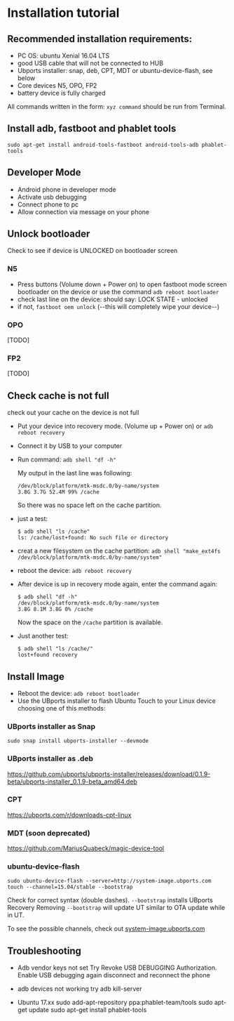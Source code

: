 # Installation tutorial

## Recommended installation requirements: 

- PC OS: ubuntu Xenial 16.04 LTS
- good USB cable that will not be connected to HUB
- Ubports installer: snap, deb, CPT, MDT or ubuntu-device-flash, see below
- Core devices N5, OPO, FP2
- battery device is fully charged

All commands written in the form:
`xyz command` should be run from Terminal.

## Install adb, fastboot and phablet tools
`sudo apt-get install android-tools-fastboot android-tools-adb phablet-tools`

## Developer Mode
- Android phone in developer mode
- Activate usb debugging
- Connect phone to pc
- Allow connection via message on your phone

## Unlock bootloader
Check to see if device is UNLOCKED on bootloader screen

### N5
- Press buttons (Volume down + Power on) to open fastboot mode screen bootloader on the device or use the command `adb reboot bootloader`
- check last line on the device: should say: LOCK STATE - unlocked
- if not, `fastboot oem unlock`  (--this will completely wipe your device--)

### OPO
[TODO]

### FP2
[TODO]

## Check cache is not full
check out your cache on the device is not full

- Put your device into recovery mode. (Volume up + Power on) or `adb reboot recovery`
- Connect it by USB to your computer
- Run command: `adb shell "df -h"`
  
  My output in the last line was following:
  ```
  /dev/block/platform/mtk-msdc.0/by-name/system
  3.8G 3.7G 52.4M 99% /cache
  ```
  So there was no space left on the cache partition.
- just a test:
  ```
  $ adb shell "ls /cache"
  ls: /cache/lost+found: No such file or directory
  ```
- creat a new filesystem on the cache partition: `adb shell "make_ext4fs /dev/block/platform/mtk-msdc.0/by-name/system"`
- reboot the device: `adb reboot recovery`
- After device is up in recovery mode again, enter the command again:
  ```
  $ adb shell "df -h"
  /dev/block/platform/mtk-msdc.0/by-name/system
  3.8G 8.1M 3.8G 0% /cache
  ```
  Now the space on the `/cache` partition is available.
- Just another test:
  ```
  $ adb shell "ls /cache/"
  lost+found recovery
  ```

## Install Image
- Reboot the device: `adb reboot bootloader`
- Use the UBports installer to flash Ubuntu Touch to your Linux device choosing one of this methods:

### UBports installer as Snap
`sudo snap install ubports-installer --devmode`

### UBports installer as .deb
https://github.com/ubports/ubports-installer/releases/download/0.1.9-beta/ubports-installer_0.1.9-beta_amd64.deb

### CPT
https://ubports.com/r/downloads-cpt-linux

### MDT (soon deprecated)
https://github.com/MariusQuabeck/magic-device-tool

### ubuntu-device-flash
`sudo ubuntu-device-flash --server=http://system-image.ubports.com touch --channel=15.04/stable --bootstrap`

Check for correct syntax (double dashes).
`--bootstrap` installs UBports Recovery
Removing `--bootstrap` will update UT similar to OTA update while in UT.

To see the possible channels, check out [system-image.ubports.com](http://system-image.ubports.com/ubports-touch/)



## Troubleshooting

- Adb vendor keys not set
Try Revoke USB DEBUGGING Authorization.
    Enable USB debugging again
disconnect and reconnect the phone

- adb devices not working
try adb kill-server

- Ubuntu 17.xx
sudo add-apt-repository ppa:phablet-team/tools
sudo apt-get update
sudo apt-get install phablet-tools

